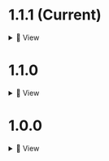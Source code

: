 # 1.1.1 (Current)
<details>
  <summary>📜 View </summary>

   - added an configurable fun option that increases fov while using computers/perk machines

</details>  

# 1.1.0
<details>
  <summary>📜 View </summary>

   - Fixed FOV display issues (thanks to **theflowey27**, **jooksdrip**)

   - FOV no longer changes in the console menu or outside the game (hopefully)

</details>  

# 1.0.0
<details>
  <summary>📜 View </summary>

  - Mod uploaded to thunderstore

</details>  
